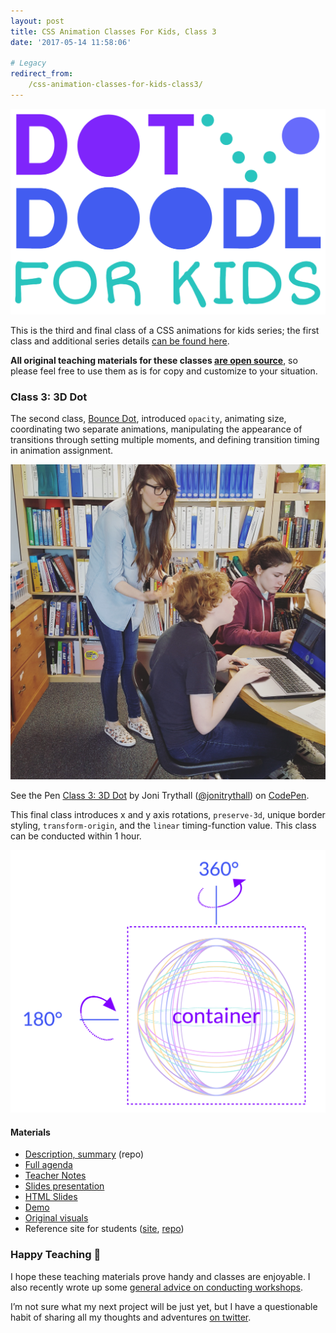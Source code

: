 ```yaml
---
layout: post
title: CSS Animation Classes For Kids, Class 3
date: '2017-05-14 11:58:06'

# Legacy
redirect_from:
    /css-animation-classes-for-kids-class3/
---
```


![Dot Doodl logo](/content/2017/05/Screen-Shot-2017-01-20-at-7-23-38-PM.png)

This is the third and final class of a CSS animations for kids series; the first class and additional series details [can be found here](http://jonibologna.com/css-animation-classes-for-kids-class-1/).

**All original teaching materials for these classes [are open source](https://github.com/jonitrythall/dotdoodl-kid-classes)**, so please feel free to use them as is for copy and customize to your situation.

### Class 3: 3D Dot
The second class, [Bounce Dot](http://jonibologna.com/css-animation-classes-for-kids-class-2/), introduced `opacity`, animating size, coordinating two separate animations, manipulating the appearance of transitions through setting multiple moments, and defining transition timing in animation assignment.

![Joni Trythall teaching](/content/2017/05/IMG_5820.JPG)

<p data-height="225" data-theme-id="25554" data-slug-hash="dWeoBB" data-default-tab="result" data-user="jonitrythall" data-embed-version="2" data-pen-title="Class 3: 3D Dot" class="codepen">See the Pen <a href="http://codepen.io/jonitrythall/pen/dWeoBB/">Class 3: 3D Dot</a> by Joni Trythall  (<a href="http://codepen.io/jonitrythall">@jonitrythall</a>) on <a href="http://codepen.io">CodePen</a>.</p>
<script async src="https://production-assets.codepen.io/assets/embed/ei.js"></script>

This final class introduces x and y axis rotations, `preserve-3d`, unique border styling, `transform-origin`, and the `linear` timing-function value. This class can be conducted within 1 hour.

![Illustration of basic animation movements](/content/2017/05/movement-01.png)

#### Materials

* [Description, summary](https://github.com/jonitrythall/dotdoodl-kid-classes) (repo)
* [Full agenda](https://docs.google.com/document/d/10pkbVW9Pqqi1eSTuB8460zTuvvVOT9uscNj5BWts6x0/edit?usp=sharing)
* [Teacher Notes](https://docs.google.com/document/d/1PiP8rgLI8XUtveCblmnX5-NIFTuJOrWbOEeqteEkg7Y/edit?usp=sharing)
* [Slides presentation](http://slides.com/jonibologna/intro-to-css-animation-3#/)
* [HTML Slides](https://github.com/jonitrythall/dotdoodl-kid-classes/blob/master/class-three-slides.html)
* [Demo](http://codepen.io/jonitrythall/pen/dWeoBB)
* [Original visuals](https://github.com/jonitrythall/dotdoodl-kid-classes/tree/master/class3-original-visuals)
* Reference site for students ([site](http://www.dotdoodl.com/kids.html), [repo](https://github.com/jonitrythall/dotdoodl))

### Happy Teaching 👋
I hope these teaching materials prove handy and classes are enjoyable. I also recently wrote up some [general advice on conducting workshops](http://jonibologna.com/intro-to-writing-svg-and-tuts-town-workshops/).

I’m not sure what my next project will be just yet, but I have a questionable habit of sharing all my thoughts and adventures [on twitter](https://twitter.com/JoniTrythall).
